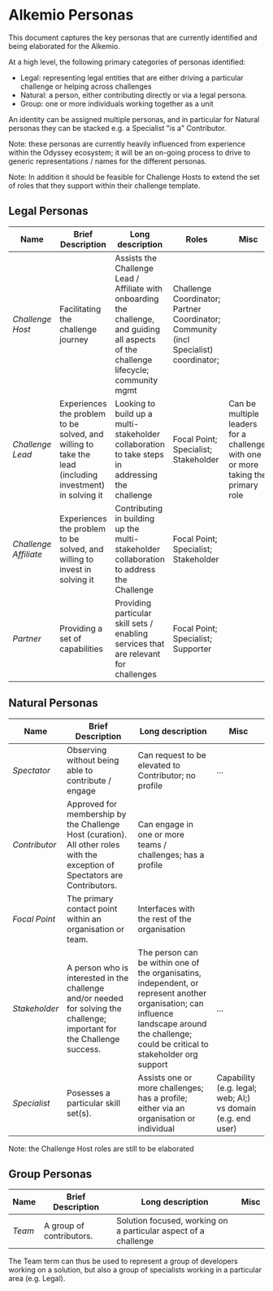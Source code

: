 # Alkemio Personas
This document captures the key personas that are currently identified and being elaborated for the Alkemio.

At a high level, the following primary categories of personas identified:
* Legal: representing legal entities that are either driving a particular challenge or helping across challenges
* Natural: a person, either contributing directly or via a legal persona.
* Group: one or more individuals working together as a unit

An identity can be assigned multiple personas, and in particular for Natural personas they can be stacked e.g. a Specialist "is a" Contributor.

Note: these personas are currently heavily influenced from experience within the Odyssey ecosystem; it will be an on-going process to drive to generic representations / names for the different personas. 

Note: In addition it should be feasible for Challenge Hosts to extend the set of roles that they support within their challenge template. 


## Legal Personas

|  Name   	|  Brief Description	| Long description  	| Roles   	|   Misc	|
|---	|---	|---	|---	|--- |	
| *Challenge Host*  	| Facilitating the challenge journey	| Assists the Challenge Lead / Affiliate with onboarding the challenge, and guiding all aspects of the challenge lifecycle; community mgmt | Challenge Coordinator; Partner Coordinator; Community (incl Specialist) coordinator;		|  |
| *Challenge Lead*	| Experiences the problem to be solved, and willing to take the lead (including investment) in solving it 	| Looking to build up a multi-stakeholder collaboration to take steps in addressing the challenge | Focal Point; Specialist; Stakeholder	 	| Can be multiple leaders for a challenge; with one or more taking the primary role 	|   	
| *Challenge Affiliate*  	| Experiences the problem to be solved, and willing to invest in solving it	| Contributing in building up the multi-stakeholder collaboration to address the Challenge	| Focal Point; Specialist; Stakeholder |    	|
| *Partner* | Providing a set of capabilities | Providing particular skill sets / enabling services that are relevant for challenges | Focal Point; Specialist; Supporter  |   |


## Natural Personas
| Name 	|  Brief Description	| Long description  	|  Misc	|
|---	|---	|---	|---	|
| *Spectator* | Observing without being able to contribute / engage | Can request to be elevated to Contributor; no profile  | ...| 
| *Contributor* | Approved for membership by the Challenge Host (curation). All other roles with the exception of Spectators are Contributors. | Can engage in one or more teams / challenges; has a profile |   |
| *Focal Point* | The primary contact point within an organisation or team.  | Interfaces with the rest of the organisation |  |
| *Stakeholder* | A person who is interested in the challenge and/or  needed for solving the challenge; important for the Challenge success.   | The person can be within one of the organisatins, independent, or represent another organisation; can influence landscape around the challenge; could be critical to stakeholder org support | ... |
| *Specialist* | Posesses a particular skill set(s).  | Assists one or more challenges; has a profile; either via an organisation or individual | Capability (e.g. legal; web; AI;) vs domain (e.g. end user) |

Note: the Challenge Host roles are still to be elaborated

## Group Personas
| Name 	|  Brief Description	| Long description  	|  Misc	|
|---	|---	|---	|---	 |
| *Team* | A group of contributors.  | Solution focused, working on a particular aspect of a challenge |    |

The Team term can thus be used to represent a group of developers working on a solution, but also a group of specialists working in a particular area (e.g. Legal).





